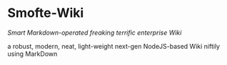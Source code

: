 # Smofte-Wiki

_Smart Markdown-operated freaking terrific enterprise Wiki_

a robust, modern, neat, light-weight next-gen NodeJS-based Wiki niftily using MarkDown
